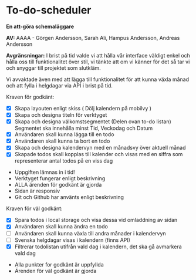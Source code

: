 # To-do-scheduler
**En att-göra schemaläggare**

**AV:** AAAA - Görgen Andersson, Sarah Ali, Hampus Andersson, Andreas Andersson

**Avgränsningar:** I brist på tid valde vi att hålla vår interface väldigt enkel och hålla oss till funktionalitet över stil, vi tänkte att om vi känner för det så tar vi och snyggar till projektet som slutkläm.

Vi avvaktade även med att lägga till funktionalitet för att kunna växla månad och att fylla i helgdagar via API i brist på tid.

Kraven för godkänt: 

- [X] Skapa layouten enligt skiss ( Dölj kalendern på mobilvy )
- [X] Skapa och designa titeln för verktyget
- [X] Skapa och designa välkomstsegmentet (Delen ovan to-do listan) Segmentet ska innehålla minst Tid, Veckodag och Datum
- [X] Användaren skall kunna lägga till en todo
- [x] Användaren skall kunna ta bort en todo
- [X] Skapa och designa kalendervyn med en månadsvy över aktuell månad
- [x] Skapade todos skall kopplas till kalender och visas med en siffra som representerar antal todos på en viss dag

* Uppgiften lämnas in i tid!
* Verktyget fungerar enligt beskrivning
* ALLA ärenden för godkänt är gjorda
* Sidan är responsiv
* Git och Github har använts enligt beskrivning

Kraven för väl godkänt:

- [X] Spara todos i local storage och visa dessa vid omladdning av sidan
- [x] Användaren skall kunna ändra en todo
- [ ] Användaren skall kunna växla till andra månader i kalendervyn
- [ ] Svenska helgdagar visas i kalendern (finns API)
- [X] Filtrerar todolistan utifrån vald dag i kalendern, det ska gå avmarkera vald dag

* Alla punkter for godkänt är uppfyllda
* Ärenden för väl godkänt är gjorda
